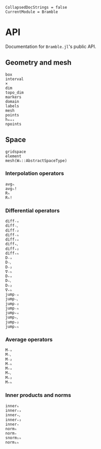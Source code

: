 ```@meta
CollapsedDocStrings = false
CurrentModule = Bramble
```

# API

Documentation for `Bramble.jl`'s public API.

## Geometry and mesh

```@docs
box
interval
×
dim
topo_dim
markers
domain
labels
mesh
points
hₘₐₓ
npoints
```

## Space

```@docs
gridspace
element
mesh(Wₕ::AbstractSpaceType)
```

### Interpolation operators

```@docs
avgₕ
avgₕ!
Rₕ
Rₕ!
```

### Differential operators

```@docs
diff₋ₓ
diff₋ᵧ
diff₋₂
diff₋ₕ
diff₊ₓ
diff₊ᵧ
diff₊₂
diff₊ₕ
D₋ₓ
D₋ᵧ
D₋₂
∇₋ₕ
D₊ₓ
D₊ᵧ
D₊₂
∇₊ₕ
jump₋ₓ
jump₋ᵧ
jump₋₂
jump₋ₕ
jump₊ₓ
jump₊ᵧ
jump₊₂
jump₊ₕ
```

### Average operators

```@docs
M₋ₓ
M₋ᵧ
M₋₂
M₋ₕ
M₊ₓ
M₊ᵧ
M₊₂
M₊ₕ
```

### Inner products and norms

```@docs
innerₕ
inner₊ₓ
inner₊ᵧ
inner₊₂
inner₊
normₕ
norm₊
snorm₁ₕ
norm₁ₕ
```
